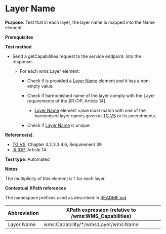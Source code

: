 # Layer Name

**Purpose**: Test that in each layer, the layer name is mapped into the Name element.

**Prerequisites**

**Test method**

* Send a getCapabilities request to the service endpoint. Into the response:

  * For each wms:Layer element:

    * Check if is provided a [Layer Name](#layerName) element and it has a non-empty value.

    * Check if harmonished name of the layer comply with the Layer requirements of the [IR IOP, Article 14]. 
      * [Layer Name](#layerName) element value must match with one of the harmonised layer names given in [TG VS](./README.md#ref_TG_VS) or its amendments.

    * Check if [Layer Name](#layerName) is unique.

**Reference(s)**:
* [TG VS](./README.md#ref_TG_VS), Chapter 4.2.3.3.4.6, Requirement 39
* [IR IOP](./README.md#ref_IR_IOP), Article 14

**Test type**: Automated

**Notes**

The multiplicity of this element is 1 for each layer.

**Contextual XPath references**

The namespace prefixes used as described in [README.md](./README.md#namespaces).

Abbreviation                                               |  XPath expression (relative to /wms:WMS_Capabilities)
---------------------------------------------------------- | -------------------------------------------------------------------------
Layer Name <a name="layerName"></a> | wms:Capability/*/wms:Layer/wms:Name
